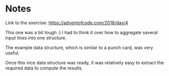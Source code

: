 Notes
=====

Link to the exercise: https://adventofcode.com/2018/day/4

This one was a bit tough :) I had to think it over
how to aggregate several input lines into one structure.

The example data structure, which is similar to a punch card,
was very useful.

Once this nice data structure was ready, it was relatively
easy to extract the required data to compute the results.
